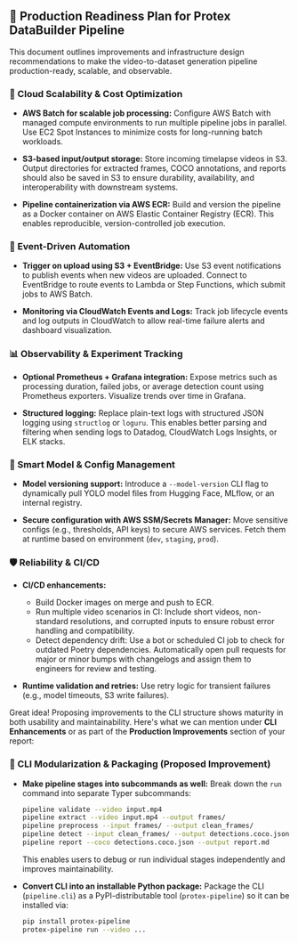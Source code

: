 ## 🚀 Production Readiness Plan for Protex DataBuilder Pipeline

This document outlines improvements and infrastructure design recommendations to make the video-to-dataset generation pipeline production-ready, scalable, and observable.

### 🔄 Cloud Scalability & Cost Optimization

- **AWS Batch for scalable job processing:**
  Configure AWS Batch with managed compute environments to run multiple pipeline jobs in parallel. Use EC2 Spot Instances to minimize costs for long-running batch workloads.

- **S3-based input/output storage:**
  Store incoming timelapse videos in S3. Output directories for extracted frames, COCO annotations, and reports should also be saved in S3 to ensure durability, availability, and interoperability with downstream systems.

- **Pipeline containerization via AWS ECR:**
  Build and version the pipeline as a Docker container on AWS Elastic Container Registry (ECR). This enables reproducible, version-controlled job execution.

### 🧩 Event-Driven Automation

- **Trigger on upload using S3 + EventBridge:**
  Use S3 event notifications to publish events when new videos are uploaded. Connect to EventBridge to route events to Lambda or Step Functions, which submit jobs to AWS Batch.

- **Monitoring via CloudWatch Events and Logs:**
  Track job lifecycle events and log outputs in CloudWatch to allow real-time failure alerts and dashboard visualization.

### 📊 Observability & Experiment Tracking

- **Optional Prometheus + Grafana integration:**
  Expose metrics such as processing duration, failed jobs, or average detection count using Prometheus exporters. Visualize trends over time in Grafana.

- **Structured logging:**
  Replace plain-text logs with structured JSON logging using `structlog` or `loguru`. This enables better parsing and filtering when sending logs to Datadog, CloudWatch Logs Insights, or ELK stacks.

### 🧠 Smart Model & Config Management

- **Model versioning support:**
  Introduce a `--model-version` CLI flag to dynamically pull YOLO model files from Hugging Face, MLflow, or an internal registry.

- **Secure configuration with AWS SSM/Secrets Manager:**
  Move sensitive configs (e.g., thresholds, API keys) to secure AWS services. Fetch them at runtime based on environment (`dev`, `staging`, `prod`).

### 🛡️ Reliability & CI/CD

- **CI/CD enhancements:**

  - Build Docker images on merge and push to ECR.
  - Run multiple video scenarios in CI: Include short videos, non-standard resolutions, and corrupted inputs to ensure robust error handling and compatibility.
  - Detect dependency drift: Use a bot or scheduled CI job to check for outdated Poetry dependencies. Automatically open pull requests for major or minor bumps with changelogs and assign them to engineers for review and testing.

- **Runtime validation and retries:**
  Use retry logic for transient failures (e.g., model timeouts, S3 write failures).

Great idea! Proposing improvements to the CLI structure shows maturity in both usability and maintainability. Here's what we can mention under **CLI Enhancements** or as part of the **Production Improvements** section of your report:

### 🧵 CLI Modularization & Packaging (Proposed Improvement)

- **Make pipeline stages into subcommands as well:**
  Break down the `run` command into separate Typer subcommands:

  ```bash
  pipeline validate --video input.mp4
  pipeline extract --video input.mp4 --output frames/
  pipeline preprocess --input frames/ --output clean_frames/
  pipeline detect --input clean_frames/ --output detections.coco.json
  pipeline report --coco detections.coco.json --output report.md
  ```

  This enables users to debug or run individual stages independently and improves maintainability.

- **Convert CLI into an installable Python package:**
  Package the CLI (`pipeline.cli`) as a PyPI-distributable tool (`protex-pipeline`) so it can be installed via:

  ```bash
  pip install protex-pipeline
  protex-pipeline run --video ...
  ```
